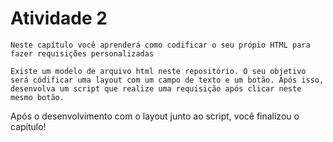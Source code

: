 # Atividade 2

```
Neste capítulo você aprenderá como codificar o seu própio HTML para fazer requisições personalizadas
```

```
Existe um modelo de arquivo html neste repositório. O seu objetivo será códificar uma layout com um campo de texto e um botão. Após isso, desenvolva um script que realize uma requisição após clicar neste mesmo botão.
```

Após o desenvolvimento com o layout junto ao script, você finalizou o capítulo! 
